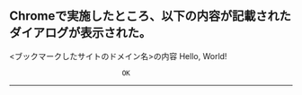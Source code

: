 Chromeで実施したところ、以下の内容が記載されたダイアログが表示された。
--------------------------------------
<ブックマークしたサイトのドメイン名>の内容
Hello, World!

                                OK
--------------------------------------